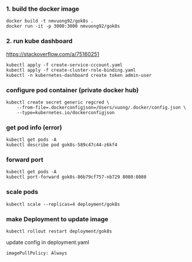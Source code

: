 ### 1. build the docker image

```shell
docker build -t nmvuong92/gok8s .
docker run -it -p 3000:3000 nmvuong92/gok8s
```

### 2. run kube dashboard
https://stackoverflow.com/a/75160251

```shell
kubectl apply -f create-service-cccount.yaml
kubectl apply -f create-cluster-role-binding.yaml
kubectl -n kubernetes-dashboard create token admin-user
```

### configure pod container (private docker hub)
```shell
kubectl create secret generic regcred \
    --from-file=.dockerconfigjson=/Users/vuong/.docker/config.json \
    --type=kubernetes.io/dockerconfigjson
```


### get pod info (error)
```shell
kubectl get pods -A
kubectl describe pod gok8s-589c47c44-z6kf4
```


### forward port
```shell
kubectl get pods -A
kubectl port-forward gok8s-86b79cf757-nb729 8080:8080
```

### scale pods
```shell
kubectl scale --replicas=4 deployment/gok8s
```


### make Deployment to update image
```shell
kubectl rollout restart deployment/gok8s
```

update config in deployment.yaml
```shell
imagePullPolicy: Always
```
